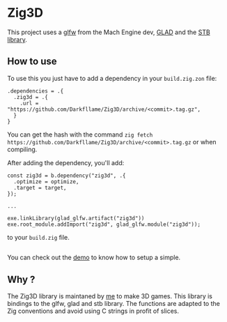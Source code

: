 # Zig3D

This project uses a [glfw](https://github.com/hexops/glfw) from the Mach Engine dev, [GLAD](https://glad.dav1d.de) and the [STB library](https://github.com/nothings/stb).

## How to use

To use this you just have to add a dependency in your `build.zig.zon` file:
```zig
.dependencies = .{
  .zig3d = .{
    .url = "https://github.com/Darkfllame/Zig3D/archive/<commit>.tag.gz",
  }
}
```
You can get the hash with the command `zig fetch https://github.com/Darkfllame/Zig3D/archive/<commit>.tag.gz` or when compiling.

After adding the dependency, you'll add:
```zig
const zig3d = b.dependency("zig3d", .{
  .optimize = optimize,
  .target = target,
});

...

exe.linkLibrary(glad_glfw.artifact("zig3d"))
exe.root_module.addImport("zig3d", glad_glfw.module("zig3d"));
```
to your `build.zig` file.

##

You can check out the [demo](src/main.zig) to know how to setup a simple.

## Why ?

The Zig3D library is maintaned by [me](https://github.com/Darkfllame/) to make 3D games. This library is bindings to the glfw, glad and stb library. The functions are adapted to the Zig conventions and avoid using C strings in profit of slices.